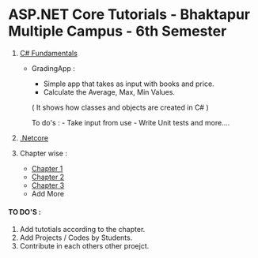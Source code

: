 # ASP.NET Core Tutorials - Bhaktapur Multiple Campus - 6th Semester 

1. [C# Fundamentals](https://github.com/prajinkhadka/aspnetcoretutorials/tree/master/C%23%20Fundamentals/Grading_App/GradingApp/src/GradeBook)
      - GradingApp :
      
          - Simple app that takes <List> as input with books and  price. 
          - Calculate the Average, Max, Min Values. 
          
          ( It shows how classes and objects are created in C# ) 
          
          To do's :
            - Take input from use 
            - Write Unit tests
            and more....
          
2. [.Netcore]()


3. Chapter wise :

    - [Chapter 1]()
    - [Chapter 2]()
    - [Chapter 3]()
    - Add More 
    
    
   
   
   
 #### TO DO'S :
 
 1. Add tutotials according to the chapter. 
 2. Add Projects / Codes by Students. 
 3. Contribute in each others other proejct. 
    
